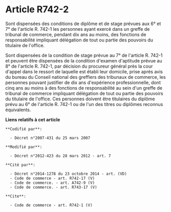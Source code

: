 # Article R742-2

Sont dispensées des conditions de diplôme et de stage prévues aux 6° et 7° de l'article R. 742-1 les personnes ayant exercé
dans un greffe de tribunal de commerce, pendant dix ans au moins, des fonctions de responsabilité impliquant délégation de
tout ou partie des pouvoirs du titulaire de l'office. 

Sont dispensées de la condition de stage prévue au 7° de l'article R. 742-1 et peuvent être dispensées de la condition
d'examen d'aptitude prévue au 8° de l'article R. 742-1, par décision du procureur général près la cour d'appel dans le
ressort de laquelle est établi leur domicile, prise après avis du bureau du Conseil national des greffiers des tribunaux de
commerce, les personnes pouvant justifier de dix ans d'expérience professionnelle, dont cinq ans au moins à des fonctions de
responsabilité au sein d'un greffe de tribunal de commerce impliquant délégation de tout ou partie des pouvoirs du titulaire
de l'office. Ces personnes doivent être titulaires du diplôme prévu au 6° de l'article R. 742-1 ou de l'un des titres ou
diplômes reconnus équivalents.

**Liens relatifs à cet article**

	**Codifié par**:

	  - Décret n°2007-431 du 25 mars 2007

	**Modifié par**:

	  - Décret n°2012-423 du 28 mars 2012 - art. 7

	**Cité par**:

	  - Décret n°2014-1278 du 23 octobre 2014 - art. (VD)
	  - Code de commerce - art. R742-17 (V)
	  - Code de commerce. - art. A742-9 (V)
	  - Code de commerce. - art. R743-17 (V)

	**Cite**:

	  - Code de commerce - art. R742-1 (V)
